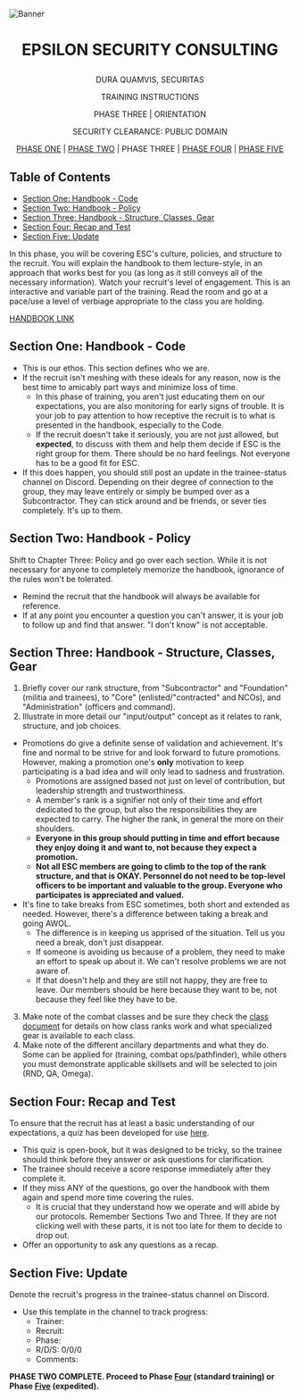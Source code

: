 <p align="center">
  
![Banner](https://github.com/ElesCloud/ESCHandbook/blob/main/Banner.jpg)
  
</p>


# <p align='center'> EPSILON SECURITY CONSULTING </p> 

<p align="center"> DURA QUAMVIS, SECURITAS </p>
  
<p align="center"> TRAINING INSTRUCTIONS </p>

<p align="center"> PHASE THREE | ORIENTATION </p>

<p align="center"> SECURITY CLEARANCE: PUBLIC DOMAIN </p>

<p align="center"> 
 <a href= https://github.com/ElesCloud/ESCDocuments/blob/main/Training_PhaseOne.md>PHASE ONE</a> |
 <a href= https://github.com/ElesCloud/ESCDocuments/blob/main/Training_PhaseTwo.md>PHASE TWO</a> | 
 PHASE THREE | 
 <a href= https://github.com/ElesCloud/ESCDocuments/blob/main/Training_PhaseFour.md>PHASE FOUR</a> | 
 <a href= https://github.com/ElesCloud/ESCDocuments/blob/main/Training_PhaseFive.md>PHASE FIVE</a>
</p>

## Table of Contents
  - [Section One: Handbook - Code](#section-one-handbook---code)
  - [Section Two: Handbook - Policy](#section-two-handbook---policy)
  - [Section Three: Handbook - Structure, Classes, Gear](#section-three-handbook---structure-classes-gear)
  - [Section Four: Recap and Test](#section-four-recap-and-test)
  - [Section Five: Update](#section-five-update)

In this phase, you will be covering ESC's culture, policies, and structure to the recruit. You will explain the handbook to them lecture-style, in an approach that works best for you (as long as it still conveys all of the necessary information). Watch your recruit's level of engagement. This is an interactive and variable part of the training. Read the room and go at a pace/use a level of verbiage appropriate to the class you are holding.

[HANDBOOK LINK](https://github.com/ElesCloud/ESCDocuments/blob/main/HANDBOOK.md)

## Section One: Handbook - Code
- This is our ethos. This section defines who we are.
- If the recruit isn't meshing with these ideals for any reason, now is the best time to amicably part ways and minimize loss of time. 
  - In this phase of training, you aren't just educating them on our expectations, you are also monitoring for early signs of trouble. It is your job to pay attention to how receptive the recruit is to what is presented in the handbook, especially to the Code.
  - If the recruit doesn't take it seriously, you are not just allowed, but **expected**, to discuss with them and help them decide if ESC is the right group for them. There should be no hard feelings. Not everyone has to be a good fit for ESC.
- If this does happen, you should still post an update in the trainee-status channel on Discord. Depending on their degree of connection to the group, they may leave entirely or simply be bumped over as a Subcontractor. They can stick around and be friends, or sever ties completely. It's up to them.

## Section Two: Handbook - Policy

Shift to Chapter Three: Policy and go over each section. While it is not necessary for anyone to completely memorize the handbook, ignorance of the rules won't be tolerated.

- Remind the recruit that the handbook will always be available for reference.
- If at any point you encounter a question you can't answer, it is your job to follow up and find that answer. "I don't know" is not acceptable.

## Section Three: Handbook - Structure, Classes, Gear

1. Briefly cover our rank structure, from "Subcontractor" and "Foundation" (militia and trainees), to "Core" (enlisted/"contracted" and NCOs), and "Administration" (officers and command).
2. Illustrate in more detail our "input/output" concept as it relates to rank, structure, and job choices. 
  - Promotions do give a definite sense of validation and achievement. It's fine and normal to be strive for and look forward to future promotions. However, making a promotion one's **only** motivation to keep participating is a bad idea and will only lead to sadness and frustration.
    - Promotions are assigned based not just on level of contribution, but leadership strength and trustworthiness.
    - A member's rank is a signifier not only of their time and effort dedicated to the group, but also the responsibilities they are expected to carry. The higher the rank, in general the more on their shoulders.
    - **Everyone in this group should putting in time and effort because they enjoy doing it and want to, not because they expect a promotion.**
    - **Not all ESC members are going to climb to the top of the rank structure, and that is OKAY. Personnel do not need to be top-level officers to be important and valuable to the group. Everyone who participates is appreciated and valued.**
  - It's fine to take breaks from ESC sometimes, both short and extended as needed. However, there's a difference between taking a break and going AWOL.
    - The difference is in keeping us apprised of the situation. Tell us you need a break, don't just disappear.
    - If someone is avoiding us because of a problem, they need to make an effort to speak up about it. We can't resolve problems we are not aware of.
    - If that doesn't help and they are still not happy, they are free to leave. Our members should be here because they want to be, not because they feel like they have to be.
3. Make note of the combat classes and be sure they check the [class document](https://github.com/ElesCloud/ESCDocuments/blob/main/CLASSES.md) for details on how class ranks work and what specialized gear is available to each class.
4. Make note of the different ancillary departments and what they do. Some can be applied for (training, combat ops/pathfinder), while others you must demonstrate applicable skillsets and will be selected to join (RND, QA, Omega).

## Section Four: Recap and Test
To ensure that the recruit has at least a basic understanding of our expectations, a quiz has been developed for use [here](https://forms.gle/wQFGguMS71cZVAGk8). 
- This quiz is open-book, but it was designed to be tricky, so the trainee should think before they answer or ask questions for clarification.
- The trainee should receive a score response immediately after they complete it.
- If they miss ANY of the questions, go over the handbook with them again and spend more time covering the rules. 
  - It is crucial that they understand how we operate and will abide by our protocols. Remember Sections Two and Three. If they are not clicking well with these parts, it is not too late for them to decide to drop out.
- Offer an opportunity to ask any questions as a recap.

## Section Five: Update
Denote the recruit's progress in the trainee-status channel on Discord.
   - Use this template in the channel to track progress:
     - Trainer:
     - Recruit:
     - Phase:
     - R/D/S: 0/0/0
     - Comments:

**PHASE TWO COMPLETE. Proceed to Phase [Four](https://github.com/ElesCloud/ESCDocuments/blob/main/Training_PhaseFour.md) (standard training) or Phase [Five](https://github.com/ElesCloud/ESCDocuments/blob/main/Training_PhaseFive.md) (expedited).**
